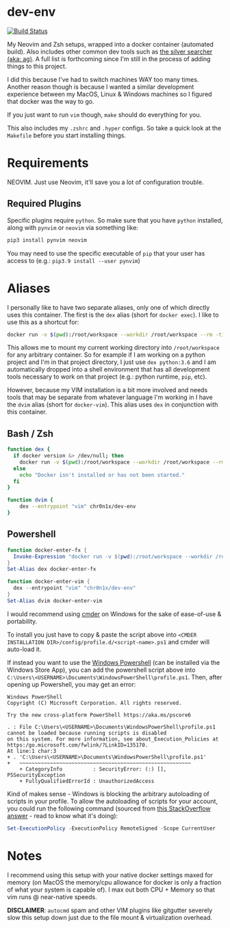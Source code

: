 dev-env
=========

[![Build Status](https://api.travis-ci.com/chr0n1x/dev-env.svg?branch=main)](https://app.travis-ci.com/github/chr0n1x/dev-env)

My Neovim and Zsh setups, wrapped into a docker container (automated build). Also includes other common dev tools such as [the silver searcher (aka: ag)](https://github.com/ggreer/the_silver_searcher). A full list is forthcoming since I'm still in the process of adding things to this project.

I did this because I've had to switch machines WAY too many times. Another reason though is because I wanted a similar development experience between my MacOS, Linux & Windows machines so I figured that docker was the way to go.

If you just want to run `vim` though, `make` should do everything for you.

This also includes my `.zshrc` and `.hyper` configs. So take a quick look at the `Makefile` before you start installing things.

# Requirements

NEOVIM. Just use Neovim, it'll save you a lot of configuration trouble.

## Required Plugins

Specific plugins require `python`. So make sure that you have `python` installed, along with `pynvim` or `neovim` via something like:

```sh
pip3 install pynvim neovim
```

You may need to use the specific executable of `pip` that your user has access to (e.g.: `pip3.9 install --user pynvim`)

# Aliases

I personally like to have two separate aliases, only one of which directly uses this container. The first is the `dex` alias (short for `docker exec`). I like to use this as a shortcut for:

```bash
docker run -v $(pwd):/root/workspace --workdir /root/workspace --rm -ti "$@"
```

This allows me to mount my current working directory into `/root/workspace` for any arbitrary container. So for example if I am working on a python project and I'm in that project directory, I just use `dex python:3.6` and I am automatically dropped into a shell environment that has all development tools necessary to work on that project (e.g.: python runtime, `pip`, etc).

However, because my VIM installation is a bit more involved and needs tools that may be separate from whatever language I'm working in I have the `dvim` alias (short for `docker-vim`). This alias uses `dex` in conjunction with this container.

## Bash / Zsh

```bash
function dex {
  if docker version &> /dev/null; then
    docker run -v $(pwd):/root/workspace --workdir /root/workspace --rm -ti "$@"
  else
    echo "Docker isn't installed or has not been started."
  fi
}

function dvim {
    dex --entrypoint "vim" chr0n1x/dev-env
}
```

## Powershell

```powershell
function docker-enter-fx {
  Invoke-Expression "docker run -v $(pwd):/root/workspace --workdir /root/workspace --rm -ti $args"
}
Set-Alias dex docker-enter-fx

function docker-enter-vim {
  dex --entrypoint "vim" "chr0n1x/dev-env"
}
Set-Alias dvim docker-enter-vim
```

I would recommend using [cmder](https://github.com/cmderdev/cmder) on Windows for the sake of ease-of-use & portability.

To install you just have to copy & paste the script above into `<CMDER INSTALLATION DIR>/config/profile.d/<script-name>.ps1` and cmder will auto-load it.

If instead you want to use the [Windows Powershell](https://en.wikipedia.org/wiki/PowerShell) (can be installed via the Windows Store App), you can add the powershell script above into `C:\Users\<USERNAME>\Documents\WindowsPowerShell\profile.ps1`. Then, after opening up Powershell, you may get an error:

```
Windows PowerShell
Copyright (C) Microsoft Corporation. All rights reserved.

Try the new cross-platform PowerShell https://aka.ms/pscore6

. : File C:\Users\<USERNAME>\Documents\WindowsPowerShell\profile.ps1 cannot be loaded because running scripts is disabled
on this system. For more information, see about_Execution_Policies at https:/go.microsoft.com/fwlink/?LinkID=135170.
At line:1 char:3
+ . 'C:\Users\<USERNAME>\Documents\WindowsPowerShell\profile.ps1'
+   ~~~~~~~~~~~~~~~~~~~~~~~~~~~~~~~~~~~~~~~~~~~~~~~~~~~~~~~~
    + CategoryInfo          : SecurityError: (:) [], PSSecurityException
    + FullyQualifiedErrorId : UnauthorizedAccess
```

Kind of makes sense - Windows is blocking the arbitrary autoloading of scripts in your profile. To allow the autoloading of scripts for your account, you could run the following command (sourced from [this StackOverflow answer](https://stackoverflow.com/a/26955050/158584) - read to know what it's doing):

```powershell
Set-ExecutionPolicy -ExecutionPolicy RemoteSigned -Scope CurrentUser
```

# Notes

I recommend using this setup with your native docker settings maxed for memory (on MacOS the memory/cpu allowance for docker is only a fraction of what your system is capable of). I max out both CPU + Memory so that vim runs @ near-native speeds.

**DISCLAIMER**: `autocmd` spam and other VIM plugins like gitgutter severely slow this setup down just due to the file mount & virtualization overhead.
